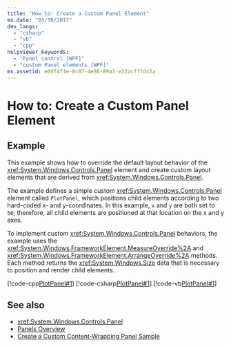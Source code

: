 ```yaml
---
title: "How to: Create a Custom Panel Element"
ms.date: "03/30/2017"
dev_langs: 
  - "csharp"
  - "vb"
  - "cpp"
helpviewer_keywords: 
  - "Panel control [WPF]"
  - "custom Panel elements [WPF]"
ms.assetid: e0df4f1e-8c07-4e86-89a3-e22acfffdc2a
---
```

# How to: Create a Custom Panel Element
## Example  
 This example shows how to override the default layout behavior of the <xref:System.Windows.Controls.Panel> element and create custom layout elements that are derived from <xref:System.Windows.Controls.Panel>.  
  
 The example defines a simple custom <xref:System.Windows.Controls.Panel> element called `PlotPanel`, which positions child elements according to two hard-coded x- and y-coordinates. In this example, `x` and `y` are both set to `50`; therefore, all child elements are positioned at that location on the x and y axes.  
  
 To implement custom <xref:System.Windows.Controls.Panel> behaviors, the example uses the <xref:System.Windows.FrameworkElement.MeasureOverride%2A> and <xref:System.Windows.FrameworkElement.ArrangeOverride%2A> methods. Each method returns the <xref:System.Windows.Size> data that is necessary to position and render child elements.  
  
 [!code-cpp[PlotPanel#1](../../../../samples/snippets/cpp/VS_Snippets_Wpf/PlotPanel/CPP/PlotPanel.cpp#1)]
 [!code-csharp[PlotPanel#1](../../../../samples/snippets/csharp/VS_Snippets_Wpf/PlotPanel/CSharp/PlotPanel.cs#1)]
 [!code-vb[PlotPanel#1](../../../../samples/snippets/visualbasic/VS_Snippets_Wpf/PlotPanel/VisualBasic/PlotPanel.vb#1)]  
  
## See also
- <xref:System.Windows.Controls.Panel>
- [Panels Overview](../../../../docs/framework/wpf/controls/panels-overview.md)
- [Create a Custom Content-Wrapping Panel Sample](https://go.microsoft.com/fwlink/?LinkID=159979)
